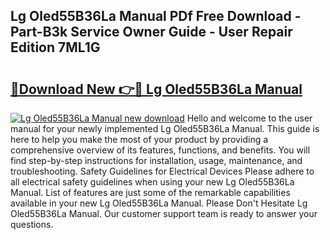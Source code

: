 ## Lg Oled55B36La Manual PDf Free Download - Part-B3k Service Owner Guide - User Repair Edition 7ML1G

# <h2><a href="http://cf11240.oget.top/?id=Lg+Oled55B36La+Manual">🔗Download New 👉🔴 Lg Oled55B36La Manual</a></h2>

[![Lg Oled55B36La Manual new download](https://i.imgur.com/5g1atiW.png)](http://cf11240.oget.top/?id=Lg+Oled55B36La+Manual)
Hello and welcome to the user manual for your newly implemented Lg Oled55B36La Manual. This guide is here to help you make the most of your product by providing a comprehensive overview of its features, functions, and benefits. You will find step-by-step instructions for installation, usage, maintenance, and troubleshooting. Safety Guidelines for Electrical Devices Please adhere to all electrical safety guidelines when using your new Lg Oled55B36La Manual. List of features are just some of the remarkable capabilities available in your new Lg Oled55B36La Manual. Please Don't Hesitate Lg Oled55B36La Manual. Our customer support team is ready to answer your questions.

